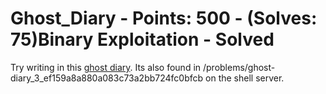 # Ghost_Diary - Points: 500 - (Solves: 75)Binary Exploitation - Solved

Try writing in this [ghost diary](files/ghostdiary). Its also found in /problems/ghost-diary_3_ef159a8a880a083c73a2bb724fc0bfcb on the shell server.
